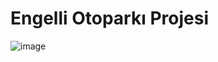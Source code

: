 # Engelli Otoparkı Projesi

![image](https://github.com/user-attachments/assets/62f93f73-21d3-4ca5-a5f9-31d1138922e8)
